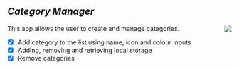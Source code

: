 ## _Category Manager_

<img align="right" src="https://user-images.githubusercontent.com/105356599/207470553-e3f9dda8-6166-452b-ab8f-da2ebb76af7c.png" />

This app allows the user to create and manage categories. 

- [x] Add category to the list using name, icon and colour inputs
- [x] Adding, removing and retrieving local storage
- [x] Remove categories
